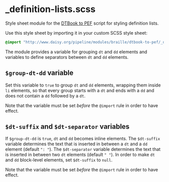 <link rev="dp2:doc" href="_definition-lists.scss"/>
<link rel="rdf:type" href="http://www.daisy.org/ns/pipeline/userdoc"/>

# _definition-lists.scss

Style sheet module for the [DTBook to PEF](../../../../doc/) script
for styling definition lists.

Use this style sheet by importing it in your custom SCSS style sheet:

```scss
@import "http://www.daisy.org/pipeline/modules/braille/dtbook-to-pef/_definition-lists.scss";
```

The module provides a variable for grouping `dt` and `dd` elements and
variables to define separators between `dt` and `dd` elements.

## `$group-dt-dd` variable

Set this variable to `true` to group `dt` and `dd` elements, wrapping
them inside `li` elements, so that every group starts with a `dt` and
ends with a `dd` and does not contain a `dd` followed by a `dt`.

Note that the variable must be set *before* the `@import` rule in
order to have effect.

## `$dt-suffix` and `$dt-separator` variables

If `$group-dt-dd` is `true`, `dt` and `dd` becomes inline
elements. The `$dt-suffix` variable determines the text that is
inserted in between a `dt` and a `dd` element (default `": "`). The
`$dt-separator` variable determines the text that is inserted in
between two `dt` elements (default `" "`). In order to make `dt` and
`dd` block-level elements, set `$dt-suffix` to `null`.

Note that the variable must be set *before* the `@import` rule in
order to have effect.
